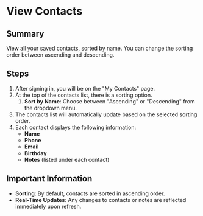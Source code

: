 # View Contacts

## Summary

View all your saved contacts, sorted by name. You can change the sorting order between ascending and descending.

## Steps

1. After signing in, you will be on the "My Contacts" page.
2. At the top of the contacts list, there is a sorting option.
   1. **Sort by Name**: Choose between "Ascending" or "Descending" from the dropdown menu.
3. The contacts list will automatically update based on the selected sorting order.
4. Each contact displays the following information:
   - **Name**
   - **Phone**
   - **Email**
   - **Birthday**
   - **Notes** (listed under each contact)

## Important Information

- **Sorting**: By default, contacts are sorted in ascending order.
- **Real-Time Updates**: Any changes to contacts or notes are reflected immediately upon refresh.